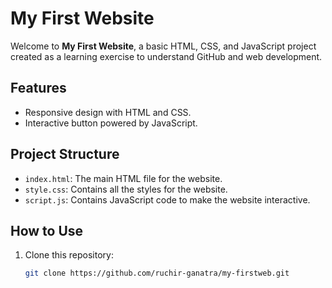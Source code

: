 # My First Website

Welcome to **My First Website**, a basic HTML, CSS, and JavaScript project created as a learning exercise to understand GitHub and web development.

## Features
- Responsive design with HTML and CSS.
- Interactive button powered by JavaScript.

## Project Structure
- `index.html`: The main HTML file for the website.
- `style.css`: Contains all the styles for the website.
- `script.js`: Contains JavaScript code to make the website interactive.

## How to Use
1. Clone this repository:
   ```bash
   git clone https://github.com/ruchir-ganatra/my-firstweb.git
